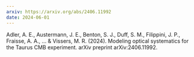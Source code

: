 ```yaml
---
arxiv: https://arxiv.org/abs/2406.11992
date: 2024-06-01
---
```


Adler, A. E., Austermann, J. E., Benton, S. J., Duff, S. M., Filippini, J. P., Fraisse, A. A., ... & Vissers, M. R. (2024). Modeling optical systematics for the Taurus CMB experiment. arXiv preprint arXiv:2406.11992.